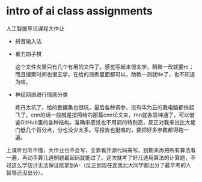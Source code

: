 # intro of ai class assignments
人工智能导论课程大作业

- 拼音输入法
- 重力四子棋
  
  这个文件夹里只有几个有用的文件了。感觉写起来很玄学，稍微一改就要re；而且搜索时间也很玄学，在给的测例里面都可以，助教一测就tle了，也不知道为啥。
- 神经网络进行情感分类

  炼丹太坑了，给的数据集也很坑，最后各种调参，没有华为云的我电脑都快起飞了。cnn的话一般就是按照给的那篇cnn论文来，rnn就各显神通了，可以借鉴GitHub里的各种结构。准确率感觉也不用调的特别高，反正对我来说比大佬门低几个百分点，分也没少太多。写报告也挺难的，要把好多参数都得跑一遍。

上课听也听不懂，大作业也不会写，全靠看开源代码来写。到期末再把所有算法看一遍，再动手算几道例题最起码就能过了。这次就考了好几道用算法的计算题，不过这么学估计无法保证能拿到A-（反正到现在连我北大同学都出分了最早考的人智导还没出分）。
